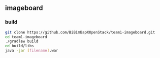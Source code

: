 ## imageboard

### build

```bash
git clone https://github.com/BiBimBapXOpenStack/team1-imageboard.git
cd team1-imageboard
./gradlew build
cd build/libs
java -jar [filename].war
```
